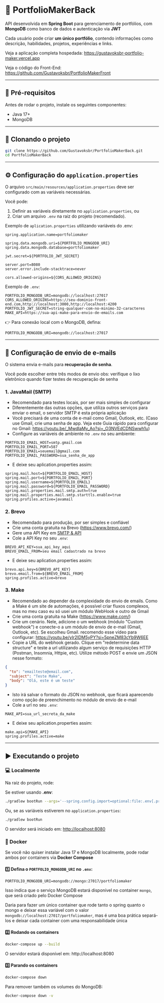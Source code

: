 # 📌 PortfolioMakerBack

API desenvolvida em **Spring Boot** para gerenciamento de portfólios, com **MongoDB** como banco de dados e autenticação via **JWT**

Cada usuário pode criar **um único portfólio**, contendo informações como descrição, habilidades, projetos, experiências e links.

Veja a aplicação completa hospedada: https://gustavoksbr-portfolio-maker.vercel.app

Veja o código do Front-End: https://github.com/Gustavoksbr/PortfolioMakerFront

---

## 🔨 Pré-requisitos

Antes de rodar o projeto, instale os seguintes componentes:

- Java 17+
- MongoDB
---

## 📂 Clonando o projeto

```bash
git clone https://github.com/Gustavoksbr/PortfolioMakerBack.git
cd PortfolioMakerBack
```

---

## ⚙️ Configuração do `application.properties`

O arquivo `src/main/resources/application.properties` deve ser configurado com as variáveis necessárias.

Você pode:
1. Definir as variáveis diretamente no `application.properties`, ou
2. Criar um arquivo `.env` na raiz do projeto (recomendado).

Exemplo de `aplication.properties` utilizando variáveis do .env:

````properties
spring.application.name=portfoliomaker

spring.data.mongodb.uri=${PORTFOLIO_MONGODB_URI}
spring.data.mongodb.database=portfoliomaker

jwt.secret=${PORTFOLIO_JWT_SECRET}

server.port=8080
server.error.include-stacktrace=never

cors.allowed-origins=${CORS_ALLOWED_ORIGINS}
````
Exemplo de `.env`:

````dotenv
PORTFOLIO_MONGODB_URI=mongodb://localhost:27017
CORS_ALLOWED_ORIGINS=https://seu-dominio-front-end.com,http://localhost:3000,http://localhost:4200
PORTFOLIO_JWT_SECRET=string-qualquer-com-no-minimo-32-caracteres
MAKE_API=https://sua-api-make-para-envio-de-emails.com
````
👉 Para conexão local com o MongoDB, defina:
```
PORTFOLIO_MONGODB_URI=mongodb://localhost:27017
```
---

## 📧 Configuração de envio de e-mails

O sistema envia e-mails para **recuperação de senha**.

Você pode escolher entre três modos de envio
obs: verifique o lixo eletrônico quando fizer testes de recuperação de senha

### 1. JavaMail (SMTP)

- Recomendado para testes locais, por ser mais simples de configurar
- Diferentemente das outras opções, que utiliza outros serviços para enviar o email, o servidor SMTP é esta própria aplicação
- Você precisará de uma conta de e-mail como Gmail, Outlook, etc. (Caso use Gmail, crie uma senha de app. Veja este Guia rápido para configurar no Gmail: https://youtu.be/_MwdIaMy_Ao?si=_O3NVEdCDNSwwh1u)
- Configure as variáveis de ambiente no `.env` no seu ambiente:
```
PORTFOLIO_EMAIL_HOST=smtp.gmail.com
PORTFOLIO_EMAIL_PORT=587
PORTFOLIO_EMAIL=seuemail@gmail.com
PORTFOLIO_EMAIL_PASSWORD=sua_senha_de_app
```
- E deixe seu aplication.properties assim:

```properties
spring.mail.host=${PORTFOLIO_EMAIL_HOST}
spring.mail.port=${PORTFOLIO_EMAIL_PORT}
spring.mail.username=${PORTFOLIO_EMAIL}
spring.mail.password=${PORTFOLIO_EMAIL_PASSWORD}
spring.mail.properties.mail.smtp.auth=true
spring.mail.properties.mail.smtp.starttls.enable=true
spring.profiles.active=javamail
```
### 2. Brevo
- Recomendado para produção, por ser simples e confiável
- Crie uma conta gratuita na Brevo (https://www.brevo.com/)
- Gere uma API Key em [SMTP & API](https://app.brevo.com/settings/keys/smtp)
- Cole a API Key no seu `.env`: 
```dotenv
BREVO_API_KEY=sua_api_key_aqui
BREVO_EMAIL_FROM=seu email cadastrado na brevo
```
- E deixe seu aplication.properties assim:

```properties
brevo.api.key=${BREVO_API_KEY}
brevo.email.from=${BREVO_EMAIL_FROM}
spring.profiles.active=brevo
```

### 3. Make

- Recomendado ao depender da complexidade do envio de emails. Como a Make é um site de automações, é possível criar fluxos complexos, mas no meu caso eu só usei um módulo WebHook e outro de Gmail
- Crie uma conta gratuita na Make (https://www.make.com/)
- Crie um cenário. Nele, adicione o um webhook (módulo "Custom webhook") e conecte-o a um módulo de envio de e-mail (Gmail, Outlook, etc). Se escolheu Gmail. recomendo esse vídeo para configurar: https://youtu.be/yIr2IDM5yPY?si=5pneZM83cYb9W6EE
- Copie a URL do webhook gerado. Clique em "redetermine data structure" e teste a url utilizando algum serviço de requisições HTTP (Postman, Insomnia, Httpie, etc). Utilize método POST e envie um JSON nesse formato:
```json
{
  "to": "emailteste@email.com",
  "subject": "Teste Make",
  "body": "Olá, este é um teste"
}
```
- Isto irá salvar o formato do JSON no webhook, que ficará aparecendo como opção de preenchimento no módulo de envio de e-mail
- Cole a url no seu `.env`:
```dotenv
MAKE_API=sua_url_secreta_da_make
```
- E deixe seu aplication.properties assim:

```properties
make.api=${MAKE_API}
spring.profiles.active=make
```
---

## ▶️ Executando o projeto

### 💻 Localmente

Na raiz do projeto, rode:

Se estiver usando **.env**:

```bash
./gradlew bootRun --args='--spring.config.import=optional:file:.env[.properties]'
```

Ou, se as variáveis estiverem no `application.properties`:

```bash
./gradlew bootRun
```

O servidor será iniciado em: [http://localhost:8080](http://localhost:8080)

### 🐳 Docker

Se você não quiser instalar Java 17 e MongoDB localmente, pode rodar ambos por containers via **Docker Compose**

#### 1️⃣ Defina o `PORTFOLIO_MONGODB_URI` no `.env`:

```dotenv
PORTFOLIO_MONGODB_URI=mongodb://mongo:27017/portfoliomaker
```
Isso indica que o serviço MongoDB estará disponível no container `mongo`, que será criado pelo Docker Compose

Daria para fazer um único container que rode tanto o spring quanto o mongo e deixar essa variável com o valor `mongodb://localhost:27017/portfoliomaker`, mas é uma boa prática separá-los e deixar cada container com uma responsabilidade única

#### 2️⃣ Rodando os containers

```bash
docker-compose up --build
```

O servidor estará disponível em: http://localhost:8080

#### 3️⃣ Parando os containers

```bash
docker-compose down
```

Para remover também os volumes do MongoDB:

```bash
docker-compose down -v
```
